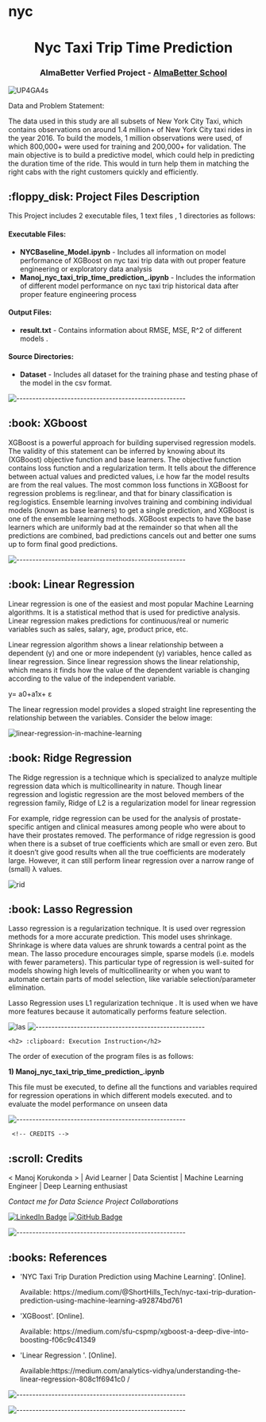 # nyc

</p>
<h1 align="center"> Nyc Taxi Trip Time Prediction </h1>
<h3 align="center"> AlmaBetter Verfied Project - <a href="https://www.almabetter.com/"> AlmaBetter School </a> </h5>


   ![UP4GA4s](https://user-images.githubusercontent.com/109129303/178731209-950c34d8-aff8-4d5f-9506-67c65a25a04f.jpg)



<p>Data and Problem Statement:

The data used in this study are all subsets of New York City Taxi, which contains observations on around 1.4 million+ of New York City taxi rides in the year 2016. To build the models, 1 million observations were used, of which 800,000+ were used for training and 200,000+ for validation. The main objective is to build a predictive model, which could help in predicting the duration time of the ride. This would in turn help them in matching the right cabs with the right customers quickly and efficiently.</p>

<h2> :floppy_disk: Project Files Description</h2>

<p>This Project includes 2 executable files, 1 text files , 1 directories as follows:</p>
<h4>Executable Files:</h4>
<ul>

 <li><b>NYCBaseline_Model.ipynb</b> - Includes all information on model performance of XGBoost on nyc taxi trip data with out proper feature engineering or exploratory data analysis </li>
  <li><b>Manoj_nyc_taxi_trip_time_prediction_.ipynb</b> - Includes the information of different model performance on nyc taxi trip historical data after proper feature engineering process</li>
</ul>

<h4>Output Files:</h4>
<ul>
  <li><b>result.txt</b> - Contains information about RMSE, MSE, R^2 of different models  .</li>
  
  </ul>

<h4>Source Directories:</h4>
<ul>
  <li><b>Dataset</b> - Includes all dataset  for the training phase and testing phase of the model in the csv format.</li>
  
</ul>


</ul>

![-----------------------------------------------------](https://raw.githubusercontent.com/andreasbm/readme/master/assets/lines/rainbow.png)

<h2> :book: XGboost </h2>

<p> XGBoost is a powerful approach for building supervised regression models. The validity of this statement can be inferred by knowing about its (XGBoost) objective function and base learners. The objective function contains loss function and a regularization term. It tells about the difference between actual values and predicted values, i.e how far the model results are from the real values. The most common loss functions in XGBoost for regression problems is reg:linear, and that for binary classification is reg:logistics. Ensemble learning involves training and combining individual models (known as base learners) to get a single prediction, and XGBoost is one of the ensemble learning methods. XGBoost expects to have the base learners which are uniformly bad at the remainder so that when all the predictions are combined, bad predictions cancels out and better one sums up to form final good predictions.



![-----------------------------------------------------](https://raw.githubusercontent.com/andreasbm/readme/master/assets/lines/rainbow.png)
   
   
<h2> :book: Linear Regression </h2>

<p> Linear regression is one of the easiest and most popular Machine Learning algorithms. It is a statistical method that is used for predictive analysis. Linear regression makes predictions for continuous/real or numeric variables such as sales, salary, age, product price, etc.

Linear regression algorithm shows a linear relationship between a dependent (y) and one or more independent (y) variables, hence called as linear regression. Since linear regression shows the linear relationship, which means it finds how the value of the dependent variable is changing according to the value of the independent variable.
   
   y= a0+a1x+ ε

The linear regression model provides a sloped straight line representing the relationship between the variables. Consider the below image:
   
   

![linear-regression-in-machine-learning](https://user-images.githubusercontent.com/109129303/178734810-7d3c637c-a4ba-4b6e-9b4a-4444608da597.png)
   
<h2> :book: Ridge Regression </h2>

<p> The Ridge regression is a technique which is specialized to analyze multiple regression data which is multicollinearity in nature. Though linear regression and logistic regression are the most beloved members of the regression family, Ridge of L2 is a regularization model for linear regression
   
   For example, ridge regression can be used for the analysis of prostate-specific antigen and clinical measures among people who were about to have their prostates removed. The performance of ridge regression is good when there is a subset of true coefficients which are small or even zero. But it doesn’t give good results when all the true coefficients are moderately large. However, it can still perform linear regression over a narrow range of (small) λ values.
   
   
![rid](https://user-images.githubusercontent.com/109129303/178740313-b500f299-28a5-46ce-b4c6-6f50fdc9e380.jpg)
   
   
<h2> :book: Lasso Regression </h2>

<p> Lasso regression is a regularization technique. It is used over regression methods for a more accurate prediction. This model uses shrinkage. Shrinkage is where data values are shrunk towards a central point as the mean. The lasso procedure encourages simple, sparse models (i.e. models with fewer parameters). This particular type of regression is well-suited for models showing high levels of multicollinearity or when you want to automate certain parts of model selection, like variable selection/parameter elimination.

Lasso Regression uses L1 regularization technique . It is used when we have more features because it automatically performs feature selection.
   
   
   ![las](https://user-images.githubusercontent.com/109129303/178741355-539bfb09-a788-4c2a-98d0-701db9445986.jpg)
![-----------------------------------------------------](https://raw.githubusercontent.com/andreasbm/readme/master/assets/lines/rainbow.png)
   
    <h2> :clipboard: Execution Instruction</h2>
<p>The order of execution of the program files is as follows:</p>


<p><b>1) Manoj_nyc_taxi_trip_time_prediction_.ipynb</b></p>
<p> This file must be executed, to define all the functions and variables required for regression operations in which different models executed. and to evaluate the model performance on unseen data


  
  ![-----------------------------------------------------](https://raw.githubusercontent.com/andreasbm/readme/master/assets/lines/rainbow.png)
   
     <!-- CREDITS -->
<h2 id="credits"> :scroll: Credits</h2>

< Manoj Korukonda > | Avid Learner | Data Scientist | Machine Learning Engineer | Deep Learning enthusiast

<p> <i> Contact me for Data Science Project Collaborations</i></p>


[![LinkedIn Badge](https://img.shields.io/badge/LinkedIn-0077B5?style=for-the-badge&logo=linkedin&logoColor=white)](https://www.linkedin.com/in/manoj-korukonda/)
[![GitHub Badge](https://img.shields.io/badge/GitHub-100000?style=for-the-badge&logo=github&logoColor=white)](https://github.com/Manoj-Korukonda)


![-----------------------------------------------------](https://raw.githubusercontent.com/andreasbm/readme/master/assets/lines/rainbow.png)


<h2> :books: References</h2>
<ul>
  <li><p>'NYC Taxi Trip Duration Prediction using Machine Learning'. [Online].</p>
      <p>Available: https://medium.com/@ShortHills_Tech/nyc-taxi-trip-duration-prediction-using-machine-learning-a92874bd761
  </li>
  
  <li><p>'XGBoost'. [Online].</p>
      <p>Available: https://medium.com/sfu-cspmp/xgboost-a-deep-dive-into-boosting-f06c9c41349</p>
  </li>
  <li><p>'Linear Regression '. [Online].</p>
      <p>Available:https://medium.com/analytics-vidhya/understanding-the-linear-regression-808c1f6941c0 /</p>
  </li>
  
  
  
</ul>

![-----------------------------------------------------](https://raw.githubusercontent.com/andreasbm/readme/master/assets/lines/rainbow.png)
</p>
  </li>
  
</ul>

![-----------------------------------------------------](https://raw.githubusercontent.com/andreasbm/readme/master/assets/lines/rainbow.png)
   
